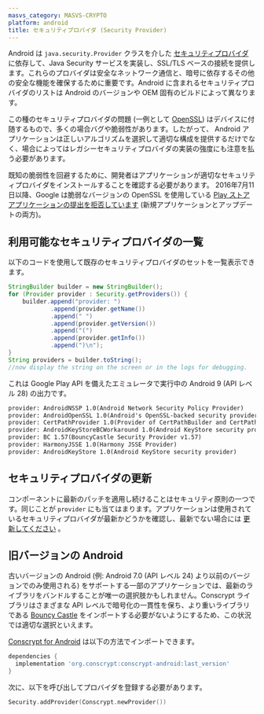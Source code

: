 ```yaml
---
masvs_category: MASVS-CRYPTO
platform: android
title: セキュリティプロバイダ (Security Provider)
---
```


Android は `java.security.Provider` クラスを介した [セキュリティプロバイダ](https://developer.android.com/privacy-and-security/security-gms-provider "セキュリティプロバイダを更新して SSL エクスプロイトから保護する") に依存して、Java Security サービスを実装し、SSL/TLS ベースの接続を提供します。これらのプロバイダは安全なネットワーク通信と、暗号に依存するその他の安全な機能を確保するために重要です。Android に含まれるセキュリティプロバイダのリストは Android のバージョンや OEM 固有のビルドによって異なります。

この種のセキュリティプロバイダの問題 (一例として [OpenSSL](https://www.openssl.org/news/vulnerabilities.html "OpenSSL Vulnerabilities")) はデバイスに付随するもので、多くの場合バグや脆弱性があります。したがって、 Android アプリケーションは正しいアルゴリズムを選択して適切な構成を提供するだけでなく、場合によってはレガシーセキュリティプロバイダの実装の強度にも注意を払う必要があります。

既知の脆弱性を回避するために、開発者はアプリケーションが適切なセキュリティプロバイダをインストールすることを確認する必要があります。
2016年7月11日以降、Google は脆弱なバージョンの OpenSSL を使用している [Play ストアアプリケーションの提出を拒否しています](https://support.google.com/faqs/answer/6376725?hl=en "How to address OpenSSL vulnerabilities in your apps") (新規アプリケーションとアップデートの両方)。

## 利用可能なセキュリティプロバイダの一覧

以下のコードを使用して既存のセキュリティプロバイダのセットを一覧表示できます。

```java
StringBuilder builder = new StringBuilder();
for (Provider provider : Security.getProviders()) {
    builder.append("provider: ")
            .append(provider.getName())
            .append(" ")
            .append(provider.getVersion())
            .append("(")
            .append(provider.getInfo())
            .append(")\n");
}
String providers = builder.toString();
//now display the string on the screen or in the logs for debugging.
```

これは Google Play API を備えたエミュレータで実行中の Android 9 (API レベル 28) の出力です。

```default
provider: AndroidNSSP 1.0(Android Network Security Policy Provider)
provider: AndroidOpenSSL 1.0(Android's OpenSSL-backed security provider)
provider: CertPathProvider 1.0(Provider of CertPathBuilder and CertPathVerifier)
provider: AndroidKeyStoreBCWorkaround 1.0(Android KeyStore security provider to work around Bouncy Castle)
provider: BC 1.57(BouncyCastle Security Provider v1.57)
provider: HarmonyJSSE 1.0(Harmony JSSE Provider)
provider: AndroidKeyStore 1.0(Android KeyStore security provider)
```

## セキュリティプロバイダの更新

コンポーネントに最新のパッチを適用し続けることはセキュリティ原則の一つです。同じことが `provider` にも当てはまります。アプリケーションは使用されているセキュリティプロバイダが最新かどうかを確認し、最新でない場合には [更新してください](https://developer.android.com/training/articles/security-gms-provider "Updating security provider") 。

## 旧バージョンの Android

古いバージョンの Android (例: Android 7.0 (API レベル 24) より以前のバージョンでのみ使用される) をサポートする一部のアプリケーションでは、最新のライブラリをバンドルすることが唯一の選択肢かもしれません。Conscrypt ライブラリはさまざまな API レベルで暗号化の一貫性を保ち、より重いライブラリである [Bouncy Castle](https://www.bouncycastle.org/documentation/documentation-java/ "Bouncy Castle in Java") をインポートする必要がないようにするため、この状況では適切な選択といえます。

[Conscrypt for Android](https://github.com/google/conscrypt#android "Conscrypt - A Java Security Provider") は以下の方法でインポートできます。

```groovy
dependencies {
  implementation 'org.conscrypt:conscrypt-android:last_version'
}
```

次に、以下を呼び出してプロバイダを登録する必要があります。

```kotlin
Security.addProvider(Conscrypt.newProvider())
```
